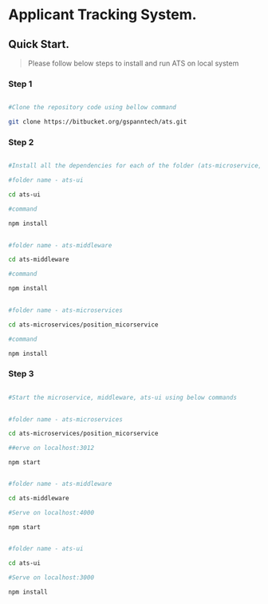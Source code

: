 # Applicant Tracking System. 

## Quick Start.  

> Please follow below steps to install and run ATS on local system 

### Step 1 

```bash 

#Clone the repository code using bellow command 

git clone https://bitbucket.org/gspanntech/ats.git 

``` 

### Step 2 

```bash 

#Install all the dependencies for each of the folder (ats-microservice, ats-middleware, ats-ui ) 

#folder name - ats-ui 

cd ats-ui 

#command 

npm install 

  
#folder name - ats-middleware 

cd ats-middleware 

#command 

npm install 

  
#folder name - ats-microservices 

cd ats-microservices/position_micorservice 

#command 

npm install 

``` 

### Step 3 

```bash 

#Start the microservice, middleware, ats-ui using below commands 

 
#folder name - ats-microservices 

cd ats-microservices/position_micorservice 

##erve on localhost:3012 

npm start  


#folder name - ats-middleware 

cd ats-middleware 

#Serve on localhost:4000 

npm start 
 

#folder name - ats-ui 

cd ats-ui 

#Serve on localhost:3000 

npm install 

``` 

 